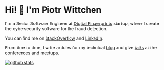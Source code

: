 Hi! 👋 I'm Piotr Wittchen
=========================

I'm a Senior Software Engineer at [Digital Fingerprints](https://fingerprints.digital/) startup, where I create the cybersecurity software for the fraud detection.

You can find me on [StackOverflow](https://stackoverflow.com/users/1150795/piotr-wittchen) and [LinkedIn](https://www.linkedin.com/in/piotrwittchen/).

From time to time, I write articles for my technical [blog](https://wittchen.io/posts/) and give [talks](https://wittchen.io/talks/) at the conferences and meetups.

[![github stats](https://github-readme-stats.vercel.app/api?username=pwittchen)](https://github.com/pwittchen)
